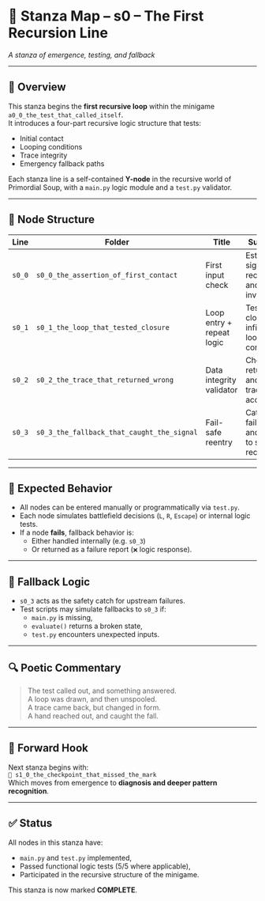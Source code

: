 <!-- Save to: a0_0_the_test_that_called_itself/taskmaps/stanzamap_s0.md -->

# 📘 Stanza Map – s0 – The First Recursion Line  
*A stanza of emergence, testing, and fallback*

---

## 📜 Overview

This stanza begins the **first recursive loop** within the minigame `a0_0_the_test_that_called_itself`.  
It introduces a four-part recursive logic structure that tests:

- Initial contact
- Looping conditions
- Trace integrity
- Emergency fallback paths

Each stanza line is a self-contained **Y-node** in the recursive world of Primordial Soup, with a `main.py` logic module and a `test.py` validator.

---

## 🔁 Node Structure

| Line | Folder | Title | Summary |
|------|--------|-------|---------|
| `s0_0` | `s0_0_the_assertion_of_first_contact` | First input check | Establishes signal recognition and invocation. |
| `s0_1` | `s0_1_the_loop_that_tested_closure` | Loop entry + repeat logic | Tests for closure or infinite looping conditions. |
| `s0_2` | `s0_2_the_trace_that_returned_wrong` | Data integrity validator | Checks return path and signal trace accuracy. |
| `s0_3` | `s0_3_the_fallback_that_caught_the_signal` | Fail-safe reentry | Catches failed logic and routes to safe recovery. |

---

## 🧪 Expected Behavior

- All nodes can be entered manually or programmatically via `test.py`.
- Each node simulates battlefield decisions (`L`, `R`, `Escape`) or internal logic tests.
- If a node **fails**, fallback behavior is:
  - Either handled internally (e.g. `s0_3`)
  - Or returned as a failure report (`❌` logic response).

---

## 🧠 Fallback Logic

- `s0_3` acts as the safety catch for upstream failures.
- Test scripts may simulate fallbacks to `s0_3` if:
  - `main.py` is missing,
  - `evaluate()` returns a broken state,
  - `test.py` encounters unexpected inputs.

---

## 🔍 Poetic Commentary

> The test called out, and something answered.  
> A loop was drawn, and then unspooled.  
> A trace came back, but changed in form.  
> A hand reached out, and caught the fall.

---

## 🔗 Forward Hook

Next stanza begins with:  
`📁 s1_0_the_checkpoint_that_missed_the_mark`  
Which moves from emergence to **diagnosis and deeper pattern recognition**.

---

## ✅ Status

All nodes in this stanza have:
- `main.py` and `test.py` implemented,
- Passed functional logic tests (5/5 where applicable),
- Participated in the recursive structure of the minigame.

This stanza is now marked **COMPLETE**.
